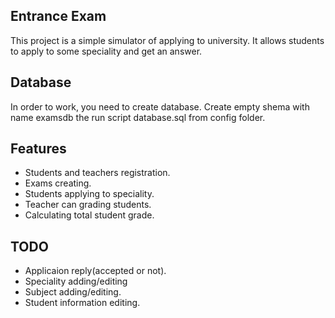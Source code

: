 ## Entrance Exam
This project is a simple simulator of applying to university. It allows students to apply to some speciality and get an answer.

## Database
In order to work, you need to create database. Create empty shema with name examsdb the run script database.sql from config folder.  
	
## Features
* Students and teachers registration.
* Exams creating.
* Students applying to speciality.
* Teacher can grading students.
* Calculating total student grade.

## TODO
* Applicaion reply(accepted or not).
* Speciality adding/editing
* Subject adding/editing.
* Student information editing.
